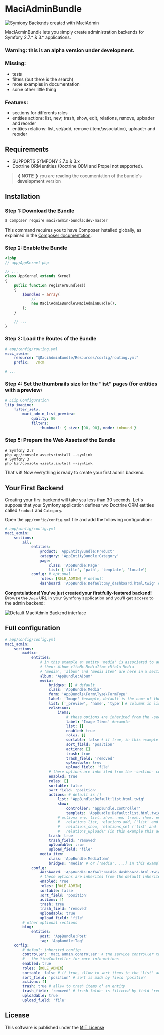 
MaciAdminBundle
===============


<img src="https://github.com/maci1011/MaciAdminBundle/raw/master/Resources/doc/images/maciadmin-promo.png" alt="Symfony Backends created with MaciAdmin" />


MaciAdminBundle lets you simply create administration backends for Symfony 2.7.* & 3.* applications.


### Warning: this is an alpha version under development.


### Missing:
 - tests
 - filters (but there is the search)
 - more examples in documentation
 - some other little thing


### Features:
 - sections for differents roles
 - entities actions: list, new, trash, show, edit, relations, remove, uploader and reorder
 - entities relations: list, set/add, remove (item/association), uploader and reorder


**Requirements**
----------------

  * SUPPORTS SYMFONY 2.7.x & 3.x
  * Doctrine ORM entities (Doctrine ODM and Propel not supported).

> **❮ NOTE ❯** you are reading the documentation of the bundle's **development** version.


Installation
------------

### Step 1: Download the Bundle

```bash
$ composer require maci/admin-bundle:dev-master
```

This command requires you to have Composer installed globally, as explained
in the [Composer documentation](https://getcomposer.org/doc/00-intro.md).

### Step 2: Enable the Bundle

```php
<?php
// app/AppKernel.php

// ...
class AppKernel extends Kernel
{
    public function registerBundles()
    {
        $bundles = array(
            // ...
            new Maci\AdminBundle\MaciAdminBundle(),
        );
    }

    // ...
}
```

### Step 3: Load the Routes of the Bundle

```yaml
# app/config/routing.yml
maci_admin:
    resource: "@MaciAdminBundle/Resources/config/routing.yml"
    prefix:   /mcm

# ...
```

### Step 4: Set the thumbnails size for the "list" pages (for entities with a preview)

```yaml
# Liip Configuration
liip_imagine:
    filter_sets:
        maci_admin_list_preview:
            quality: 80
            filters:
                thumbnail: { size: [90, 90], mode: inbound }
```

### Step 5: Prepare the Web Assets of the Bundle

```cli
# Symfony 2.7
php app/console assets:install --symlink
# Symfony 3
php bin/console assets:install --symlink
```

That's it! Now everything is ready to create your first admin backend.


Your First Backend
------------------

Creating your first backend will take you less than 30 seconds. Let's suppose
that your Symfony application defines two Doctrine ORM entities called
`Product` and `Category`.

Open the `app/config/config.yml` file and add the following configuration:

```yaml
# app/config/config.yml
maci_admin:
    sections:
        all:
            entities:
                product: 'AppEntityBundle:Product'
                category: 'AppEntityBundle:Category'
                page:
                    class: 'AppBundle:Page'
                    list: ['title', 'path', 'template', 'locale']
            config: # optional
                roles: [ROLE_ADMIN] # default
                dashboard: 'AppBundle:Default:my_dashboard.html.twig' # optional
```

**Congratulations! You've just created your first fully-featured backend!**
Browse the `/mcm` URL in your Symfony application and you'll get access to
the admin backend:

![Default MaciAdmin Backend interface](https://github.com/maci1011/MaciAdminBundle/raw/master/Resources/doc/images/maciadmin-promo.png)


Full configuration
------------------

```yaml
# app/config/config.yml
maci_admin:
    sections:
        medias:
            entities:
                # in this example an entity 'media' is associated to an 'album' trough a 'media item'
                # then: Album >1toM< MediaItem >Mto1< Media
                # 'media', 'album' and 'media item' are here in a section named 'medias'
                album: 'AppBundle:Album'
                media:
                    bridges: [] # default
                    class: 'AppBundle:Media'
                    form: 'AppBundle\Form\Type\FormType'
                    label: 'Image' #example, default is the name of the section capitalized
                    list: ['_preview', 'name', 'type'] # columns in list views, default is [] (= all fields)
                    relations:
                        items:
                            # these options are inherited from the -section- config:
                            label: 'Image Items' #example
                            list: []
                            enabled: true
                            roles: []
                            sortable: false # if true, in this example allow to sort the 'media items' of an 'album'
                            sort_field: 'position'
                            actions: []
                            trash: true
                            trash_field: 'removed'
                            uploadable: true
                            upload_field: 'file'
                    # these options are inherited from the -section- config:
                    enabled: true
                    roles: []
                    sortable: false
                    sort_field: 'position'
                    actions: # default is []
                        list: 'AppBundle:Default:list.html.twig'
                        show:
                            controller: 'appbundle.controller'
                            template: 'AppBundle:Default:list.html.twig'
                        # actions are: list, show, new, trash, show, edit, relation, remove, uploader,
                        #   relations_list, relations_add, ('list' and 'add' for the sides of relations with multiple elements, like -MANY-toOne)
                        #   relations_show, relations_set ('list' and 'set' for the sides of relations with a single element, like -ONE-toMany),
                        #   relations_uploader (in this example this action can be used to directly upload some media in an album)
                    trash: true
                    trash_field: 'removed'
                    uploadable: true
                    upload_field: 'file'
                media_item:
                    class: 'AppBundle:MediaItem'
                    bridges: 'media' # or ['media', ...] in this example allow to add directly media to an album
            config:
                dashboard: 'AppBundle:Default:media_dashboard.html.twig' # optional
                # these options are inherited from the default inherited config:
                enabled: true
                roles: [ROLE_ADMIN]
                sortable: false
                sort_field: 'position'
                actions: []
                trash: true
                trash_field: 'removed'
                uploadable: true
                upload_field: 'file'
        # other optional sections
        blog:
            entities:
                post: 'AppBundle:Post'
                tag: 'AppBundle:Tag'
    config:
        # default inherited config:
        controller: 'maci.admin.controller' # the service controller that contain the Action functions, see
        #   the ViewController for more informations
        enabled: true
        roles: [ROLE_ADMIN]
        sortable: false # if true, allow to sort items in the 'list' action, usually this is needed only in relations
        sort_field: 'position' # sort is made by field 'position'
        actions: []
        trash: true # allow to trash items of an entity
        trash_field: 'removed' # trash folder is filtered by field 'removed'
        uploadable: true
        upload_field: 'file'
```


License
-------

This software is published under the [MIT License](LICENSE.md)


